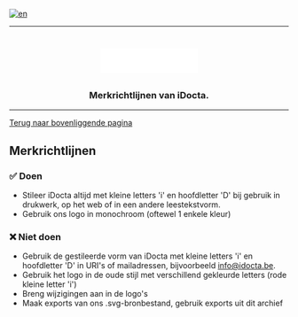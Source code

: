 [![en](https://img.shields.io/badge/lang-en-red.svg)](https://github.com/iDocta/brand-guide/blob/main/dos_and_donts/README.md)

---

<h1 align="center">
    <a href="https://www.idocta.be"><img src="https://raw.githubusercontent.com/iDocta/brand-guide/main/logo/source/light.svg" width="175px" alt="iDocta"></a>
</h1>
 
<h3 align="center">Merkrichtlijnen van iDocta.</h3>

---

[Terug naar bovenliggende pagina](https://github.com/iDocta/brand-guide)

## Merkrichtlijnen

### :white_check_mark: Doen

- Stileer iDocta altijd met kleine letters 'i' en hoofdletter 'D' bij gebruik in drukwerk, op het web of in een andere leestekstvorm.
- Gebruik ons logo in monochroom (oftewel 1 enkele kleur)

### :x: Niet doen

- Gebruik de gestileerde vorm van iDocta met kleine letters 'i' en hoofdletter 'D' in URI's of mailadressen, bijvoorbeeld info@idocta.be.
- Gebruik het logo in de oude stijl met verschillend gekleurde letters (rode kleine letter 'i')
- Breng wijzigingen aan in de logo's
- Maak exports van ons .svg-bronbestand, gebruik exports uit dit archief

